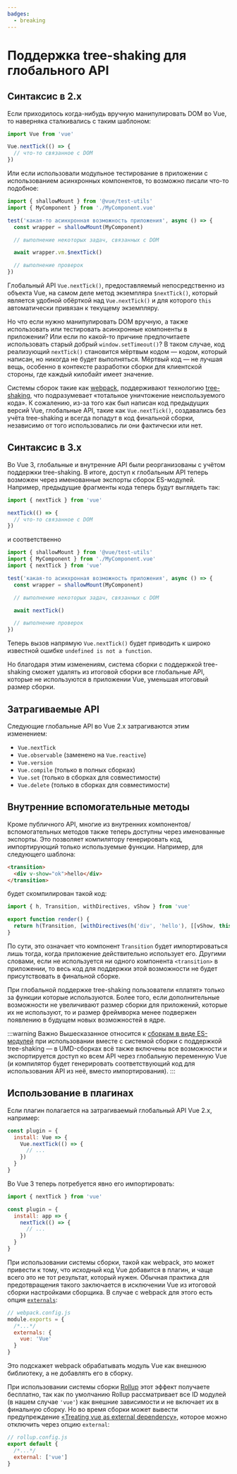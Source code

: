 ```yaml
---
badges:
  - breaking
---
```


# Поддержка tree-shaking для глобального API <MigrationBadges :badges="$frontmatter.badges" />

## Синтаксис в 2.x

Если приходилось когда-нибудь вручную манипулировать DOM во Vue, то наверняка сталкивались с таким шаблоном:

```js
import Vue from 'vue'

Vue.nextTick(() => {
  // что-то связанное с DOM
})
```

Или если использовали модульное тестирование в приложении с использованием асинхронных компонентов, то возможно писали что-то подобное:

```js
import { shallowMount } from '@vue/test-utils'
import { MyComponent } from './MyComponent.vue'

test('какая-то асинхронная возможность приложения', async () => {
  const wrapper = shallowMount(MyComponent)

  // выполнение некоторых задач, связанных с DOM

  await wrapper.vm.$nextTick()

  // выполнение проверок
})
```

Глобальный API `Vue.nextTick()`, предоставляемый непосредственно из объекта Vue, на самом деле метод экземпляра `$nextTick()`, который является удобной обёрткой над `Vue.nextTick()` и для которого `this` автоматически привязан к текущему экземпляру.

Но что если нужно манипулировать DOM вручную, а также использовать или тестировать асинхронные компоненты в приложении? Или если по какой-то причине предпочитаете использовать старый добрый `window.setTimeout()`? В таком случае, код реализующий `nextTick()` становится мёртвым кодом — кодом, который написан, но никогда не будет выполняться. Мёртвый код — не лучшая вещь, особенно в контексте разработки сборки для клиентской стороны, где каждый килобайт имеет значение.

Системы сборок такие как [webpack](https://webpack.js.org/), поддерживают технологию [tree-shaking](https://webpack.js.org/guides/tree-shaking/), что подразумевает «тотальное уничтожение неиспользуемого кода». К сожалению, из-за того как был написан код предыдущих версий Vue, глобальные API, такие как `Vue.nextTick()`, создавались без учёта tree-shaking и всегда попадут в код финальной сборки, независимо от того использовались ли они фактически или нет.

## Синтаксис в 3.x

Во Vue 3, глобальные и внутренние API были реорганизованы с учётом поддержки tree-shaking. В итоге, доступ к глобальным API теперь возможен через именованные экспорты сборок ES-модулей. Например, предыдущие фрагменты кода теперь будут выглядеть так:

```js
import { nextTick } from 'vue'

nextTick(() => {
  // что-то связанное с DOM
})
```

и соответственно

```js
import { shallowMount } from '@vue/test-utils'
import { MyComponent } from './MyComponent.vue'
import { nextTick } from 'vue'

test('какая-то асинхронная возможность приложения', async () => {
  const wrapper = shallowMount(MyComponent)

  // выполнение некоторых задач, связанных с DOM

  await nextTick()

  // выполнение проверок
})
```

Теперь вызов напрямую `Vue.nextTick()` будет приводить к широко известной ошибке `undefined is not a function`.

Но благодаря этим изменениям, система сборки с поддержкой tree-shaking сможет удалять из итоговой сборки все глобальные API, которые не используются в приложении Vue, уменьшая итоговый размер сборки.

## Затрагиваемые API

Следующие глобальные API во Vue 2.x затрагиваются этим изменением:

- `Vue.nextTick`
- `Vue.observable` (заменено на `Vue.reactive`)
- `Vue.version`
- `Vue.compile` (только в полных сборках)
- `Vue.set` (только в сборках для совместимости)
- `Vue.delete` (только в сборках для совместимости)

## Внутренние вспомогательные методы

Кроме публичного API, многие из внутренних компонентов/вспомогательных методов также теперь доступны через именованные экспорты. Это позволяет компилятору генерировать код, импортирующий только используемые функции. Например, для следующего шаблона:

```html
<transition>
  <div v-show="ok">hello</div>
</transition>
```

будет скомпилирован такой код:

```js
import { h, Transition, withDirectives, vShow } from 'vue'

export function render() {
  return h(Transition, [withDirectives(h('div', 'hello'), [[vShow, this.ok]])])
}
```

По сути, это означает что компонент `Transition` будет импортироваться лишь тогда, когда приложение действительно использует его. Другими словами, если не используется ни одного компонента `<transition>` в приложении, то весь код для поддержки этой возможности не будет присутствовать в финальной сборке.

При глобальной поддержке tree-shaking пользователи «платят» только за функции которые используются. Более того, если дополнительные возможности не увеличивают размер сборки для приложений, которые их не используют, то и размер фреймворка менее подвержен появлению в будущем новых возможностей в ядре.

:::warning Важно
Вышесказанное относится к [сборкам в виде ES-модулей](https://github.com/vuejs/core/tree/master/packages/vue#which-dist-file-to-use) при использовании вместе с системой сборки с поддержкой tree-shaking — в UMD-сборках всё также включены все возможности и экспортируется доступ ко всем API через глобальную переменную Vue (и компилятор будет генерировать соответствующий код для использования API из неё, вместо импортирования).
:::

## Использование в плагинах

Если плагин полагается на затрагиваемый глобальный API Vue 2.x, например:

```js
const plugin = {
  install: Vue => {
    Vue.nextTick(() => {
      // ...
    })
  }
}
```

Во Vue 3 теперь потребуется явно его импортировать:

```js
import { nextTick } from 'vue'

const plugin = {
  install: app => {
    nextTick(() => {
      // ...
    })
  }
}
```

При использовании системы сборки, такой как webpack, это может привести к тому, что исходный код Vue добавится в плагин, и чаще всего это не тот результат, который нужен. Обычная практика для предотвращения такого заключается в исключении Vue из итоговой сборки настройками сборщика. В случае с webpack для этого есть опция [`externals`](https://webpack.js.org/configuration/externals/):

```js
// webpack.config.js
module.exports = {
  /*...*/
  externals: {
    vue: 'Vue'
  }
}
```

Это подскажет webpack обрабатывать модуль Vue как внешнюю библиотеку, а не добавлять его в сборку.

При использовании системы сборки [Rollup](https://rollupjs.org/) этот эффект получаете бесплатно, так как по умолчанию Rollup рассматривает все ID модулей (в нашем случае `'vue'`) как внешние зависимости и не включает их в финальную сборку. Но во время сборки может вывести предупреждение [«Treating vue as external dependency»](https://rollupjs.org/guide/en/#warning-treating-module-as-external-dependency), которое можно отключить через опцию `external`:

```js
// rollup.config.js
export default {
  /*...*/
  external: ['vue']
}
```
